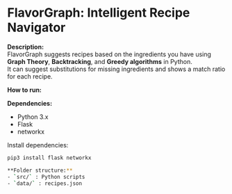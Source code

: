# FlavorGraph: Intelligent Recipe Navigator

**Description:**  
FlavorGraph suggests recipes based on the ingredients you have using **Graph Theory**, **Backtracking**, and **Greedy algorithms** in Python.  
It can suggest substitutions for missing ingredients and shows a match ratio for each recipe.

**How to run:**  

**Dependencies:**  
- Python 3.x  
- Flask  
- networkx  

Install dependencies:

```bash
pip3 install flask networkx

**Folder structure:**  
- `src/` : Python scripts  
- `data/` : recipes.json

